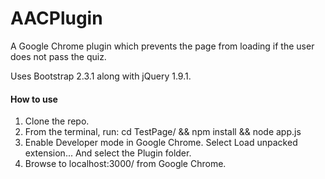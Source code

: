 AACPlugin
=========

A Google Chrome plugin which prevents the page from loading if the user does not pass the quiz. 

Uses Bootstrap 2.3.1 along with jQuery 1.9.1. 


#### How to use

1. Clone the repo.
2. From the terminal, run: cd TestPage/ && npm install && node app.js
3. Enable Developer mode in Google Chrome. Select Load unpacked extension... And select the Plugin folder.
4. Browse to localhost:3000/ from Google Chrome. 
